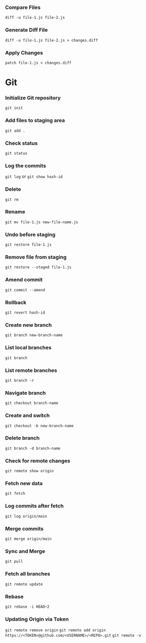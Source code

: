 ### Compare Files
`diff -u file-1.js file-2.js`

### Generate Diff File
`diff -u file-1.js file-2.js > changes.diff`

### Apply Changes
`patch file-1.js < changes.diff`

# Git

### Initialize Git repository
`git init`

### Add files to staging area
`git add .`

### Check status
`git status`

### Log the commits
`git log` or `git show hash-id`

### Delete
`git rm`

### Rename
`git mv file-1.js new-file-name.js`

### Undo before staging
`git restore file-1.js`

### Remove file from staging
`git restore --staged file-1.js`

### Amend commit
`git commit --amend`

### Rollback
`git revert hash-id`

### Create new branch
`git branch new-branch-name`

### List local branches
`git branch`

### List remote branches
`git branch -r`

### Navigate branch
`git checkout branch-name`

### Create and switch
`git checkout -b new-branch-name`

### Delete branch
`git branch -d branch-name`

### Check for remote changes
`git remote show origin`

### Fetch new data
`git fetch`

### Log commits after fetch
`git log origin/main`

### Merge commits
`git merge origin/main`

### Sync and Merge
`git pull`

### Fetch all branches
`git remote update`

### Rebase
`git rebase -i HEAD~2`

### Updating Origin via Token
`git remote remove origin`
`git remote add origin https://<TOKEN>@github.com/<USERNAME>/<REPO>.git`
`git remote -v`
